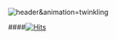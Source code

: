![header](https://capsule-render.vercel.app/api?type=rect&color=auto&height=300&section=header&text=향목이의%20깃허브&fontSize=100)&animation=twinkling

####[![Hits](https://hits.seeyoufarm.com/api/count/incr/badge.svg?url=https%3A%2F%2Fgithub.com%2Fphm6575&count_bg=%2379C83D&title_bg=%23555555&icon=visualstudiocode.svg&icon_color=%23E7E7E7&title=hits&edge_flat=true)](https://hits.seeyoufarm.com)
####
